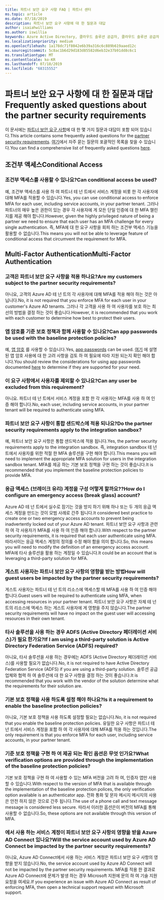 ```yaml
---
title: 파트너 보안 요구 사항 FAQ | 파트너 센터
ms.topic: article
ms.date: 07/18/2019
description: 파트너 보안 요구 사항에 대 한 질문과 대답
author: isaiahwilliams
ms.author: iswillia
keywords: Azure Active Directory, 클라우드 솔루션 공급자, 클라우드 솔루션 공급자 프로그램, CSP, 제어판 공급 업체, CPV, multi-factor authentication, MFA, 보안 응용 프로그램 모델, 보안 앱 모델, 보안
ms.localizationpriority: medium
ms.openlocfilehash: 1a178dc71f8042e6b39a316c6c889b619aaed12c
ms.sourcegitcommit: 5c8ac1b6d29d183d85582d6eb32e37b91dd8c6c1
ms.translationtype: MT
ms.contentlocale: ko-KR
ms.lasthandoff: 07/18/2019
ms.locfileid: "68315552"
---
```

# <a name="frequently-asked-questions-about-the-partner-security-requirements"></a><span data-ttu-id="aac62-104">파트너 보안 요구 사항에 대 한 질문과 대답</span><span class="sxs-lookup"><span data-stu-id="aac62-104">Frequently asked questions about the partner security requirements</span></span>

<span data-ttu-id="aac62-105">이 문서에는 [파트너 보안 요구 사항](partner-security-requirements.md)에 대 한 몇 가지 질문과 대답이 포함 되어 있습니다.</span><span class="sxs-lookup"><span data-stu-id="aac62-105">This article contains some frequently asked questions for the [partner security requirements](partner-security-requirements.md).</span></span> <span data-ttu-id="aac62-106">[여기](http://assetsprod.microsoft.com/security-requirements-faq.pdf)에서 자주 묻는 질문의 포괄적인 목록을 찾을 수 있습니다.</span><span class="sxs-lookup"><span data-stu-id="aac62-106">You can find a comprehensive list of frequently asked questions [here](http://assetsprod.microsoft.com/security-requirements-faq.pdf).</span></span>

## <a name="conditional-access"></a><span data-ttu-id="aac62-107">조건부 액세스</span><span class="sxs-lookup"><span data-stu-id="aac62-107">Conditional Access</span></span>

### <a name="can-conditional-access-be-used"></a><span data-ttu-id="aac62-108">조건부 액세스를 사용할 수 있나요?</span><span class="sxs-lookup"><span data-stu-id="aac62-108">Can conditional access be used?</span></span>

<span data-ttu-id="aac62-109">예, 조건부 액세스를 사용 하 여 파트너 테 넌 트에서 서비스 계정을 비롯 한 각 사용자에 대해 MFA를 적용할 수 있습니다.</span><span class="sxs-lookup"><span data-stu-id="aac62-109">Yes, you can use conditional access to enforce MFA for each user, including service accounts, in your partner tenant.</span></span> <span data-ttu-id="aac62-110">그러나 파트너의 매우 높은 권한이 있는 경우 각 사용자에 게 모든 단일 인증에 대 한 MFA 챌린지를 제공 해야 합니다.</span><span class="sxs-lookup"><span data-stu-id="aac62-110">However, given the highly privileged nature of being a partner we need to ensure that each user has an MFA challenge for every single authentication.</span></span> <span data-ttu-id="aac62-111">즉, MFA에 대 한 요구 사항을 회피 하는 조건부 액세스 기능을 활용할 수 없습니다.</span><span class="sxs-lookup"><span data-stu-id="aac62-111">This means you will not be able to leverage feature of conditional access that circumvent the requirement for MFA.</span></span>

## <a name="multi-factor-authentication"></a><span data-ttu-id="aac62-112">Multi-Factor Authentication</span><span class="sxs-lookup"><span data-stu-id="aac62-112">Multi-Factor Authentication</span></span>

### <a name="are-my-customers-subject-to-the-partner-security-requirements"></a><span data-ttu-id="aac62-113">고객은 파트너 보안 요구 사항을 적용 하나요?</span><span class="sxs-lookup"><span data-stu-id="aac62-113">Are my customers subject to the partner security requirements?</span></span>

<span data-ttu-id="aac62-114">아니요, 고객의 Azure AD 테 넌 트의 각 사용자에 대해 MFA를 적용 해야 하는 것은 아닙니다.</span><span class="sxs-lookup"><span data-stu-id="aac62-114">No, it is not required that you enforce MFA for each user in your customer's Azure AD tenants.</span></span> <span data-ttu-id="aac62-115">그러나 각 고객을 사용 하 여 사용자를 보호 하는 최선의 방법을 결정 하는 것이 좋습니다.</span><span class="sxs-lookup"><span data-stu-id="aac62-115">However, it is recommended that you work with each customer to determine how best to protect their users.</span></span>

### <a name="can-app-passwords-be-used-with-the-baseline-protection-policies"></a><span data-ttu-id="aac62-116">앱 암호를 기준 보호 정책과 함께 사용할 수 있나요?</span><span class="sxs-lookup"><span data-stu-id="aac62-116">Can app passwords be used with the baseline protection policies?</span></span>

<span data-ttu-id="aac62-117">예, [앱 암호](https://docs.microsoft.com/azure/active-directory/authentication/howto-mfa-mfasettings#app-passwords) 를 사용할 수 있습니다.</span><span class="sxs-lookup"><span data-stu-id="aac62-117">Yes, [app passwords](https://docs.microsoft.com/azure/active-directory/authentication/howto-mfa-mfasettings#app-passwords) can be used.</span></span> <span data-ttu-id="aac62-118">[여기](https://docs.microsoft.com/azure/active-directory/authentication/howto-mfa-mfasettings#considerations-about-app-passwords) 에 설명 된 앱 암호 사용에 대 한 고려 사항을 검토 하 여 필요에 따라 지원 되는지 확인 해야 합니다.</span><span class="sxs-lookup"><span data-stu-id="aac62-118">You should review the considerations for using app passwords documented [here](https://docs.microsoft.com/azure/active-directory/authentication/howto-mfa-mfasettings#considerations-about-app-passwords) to determine if they are supported for your need.</span></span>

### <a name="can-any-user-be-excluded-from-this-requirement"></a><span data-ttu-id="aac62-119">이 요구 사항에서 사용자를 제외할 수 있나요?</span><span class="sxs-lookup"><span data-stu-id="aac62-119">Can any user be excluded from this requirement?</span></span> 

<span data-ttu-id="aac62-120">아니요. 파트너 테 넌 트에서 서비스 계정을 포함 한 각 사용자는 MFA를 사용 하 여 인증 해야 합니다.</span><span class="sxs-lookup"><span data-stu-id="aac62-120">No, each user, including service accounts, in your partner tenant will be required to authenticate using MFA.</span></span>

### <a name="do-the-partner-security-requirements-apply-to-the-integration-sandbox"></a><span data-ttu-id="aac62-121">파트너 보안 요구 사항이 통합 샌드박스에 적용 되나요?</span><span class="sxs-lookup"><span data-stu-id="aac62-121">Do the partner security requirements apply to the integration sandbox?</span></span>

<span data-ttu-id="aac62-122">예, 파트너 보안 요구 사항은 통합 샌드박스에 적용 됩니다.</span><span class="sxs-lookup"><span data-stu-id="aac62-122">Yes, the partner security requirements apply to the integration sandbox.</span></span> <span data-ttu-id="aac62-123">즉, integration sandbox 테 넌 트에서 사용자를 위한 적절 한 MFA 솔루션을 구현 해야 합니다.</span><span class="sxs-lookup"><span data-stu-id="aac62-123">This means you will need to implement the appropriate MFA solution for users in the integration sandbox tenant.</span></span> <span data-ttu-id="aac62-124">MFA를 제공 하는 기본 보호 정책을 구현 하는 것이 좋습니다.</span><span class="sxs-lookup"><span data-stu-id="aac62-124">It is recommended that you implement the baseline protection policies to provide MFA.</span></span>

### <a name="how-do-i-configure-an-emergency-access-break-glass-account"></a><span data-ttu-id="aac62-125">응급 액세스 (브레이크 유리) 계정을 구성 어떻게 할까요??</span><span class="sxs-lookup"><span data-stu-id="aac62-125">How do I configure an emergency access (break glass) account?</span></span>

<span data-ttu-id="aac62-126">Azure AD 테 넌 트에서 실수로 잠기는 것을 방지 하기 위해 하나 또는 두 개의 응급 액세스 계정을 만드는 것이 모범 사례로 간주 됩니다.</span><span class="sxs-lookup"><span data-stu-id="aac62-126">It considered best practice to create one or two emergency access accounts to prevent being inadvertently locked out of your Azure AD tenant.</span></span> <span data-ttu-id="aac62-127">파트너 보안 요구 사항과 관련 하 여 각 사용자가 MFA를 사용 하 여 인증 해야 합니다.</span><span class="sxs-lookup"><span data-stu-id="aac62-127">With respect to the partner security requirements, it is required that each user authenticate using MFA.</span></span> <span data-ttu-id="aac62-128">따라서이는 응급 액세스 계정의 정의를 수정 해야 함을 의미 합니다.</span><span class="sxs-lookup"><span data-stu-id="aac62-128">So, this means you will need to modify the definition of an emergency access account.</span></span> <span data-ttu-id="aac62-129">MFA에 타사 솔루션을 활용 하는 계정일 수 있습니다.</span><span class="sxs-lookup"><span data-stu-id="aac62-129">It could be an account that is leveraging a third-party solution for MFA.</span></span>

### <a name="how-will-guest-users-be-impacted-by-the-partner-security-requirements"></a><span data-ttu-id="aac62-130">게스트 사용자는 파트너 보안 요구 사항의 영향을 받는 방법</span><span class="sxs-lookup"><span data-stu-id="aac62-130">How will guest users be impacted by the partner security requirements?</span></span>

<span data-ttu-id="aac62-131">게스트 사용자는 파트너 테 넌 트의 리소스에 액세스할 때 MFA를 사용 하 여 인증 해야 합니다.</span><span class="sxs-lookup"><span data-stu-id="aac62-131">Guest users will be required to authenticate using MFA, when accessing resources in your partner tenant.</span></span> <span data-ttu-id="aac62-132">파트너 보안 요구 사항은 자체 테 넌 트의 리소스에 액세스 하는 게스트 사용자에 게 영향을 주지 않습니다.</span><span class="sxs-lookup"><span data-stu-id="aac62-132">The partner security requirements will have no impact on the guest user will accessing resources in their own tenant.</span></span>

### <a name="if-i-am-using-a-third-party-solution-is-active-directory-federation-service-adfs-required"></a><span data-ttu-id="aac62-133">타사 솔루션을 사용 하는 경우 ADFS (Active Directory 페더레이션 서비스)가 필요 한가요?</span><span class="sxs-lookup"><span data-stu-id="aac62-133">If I am using a third-party solution is Active Directory Federation Service (ADFS) required?</span></span> 

<span data-ttu-id="aac62-134">아니요, 타사 솔루션을 사용 하는 경우에는 ADFS (Active Directory 페더레이션 서비스)를 사용할 필요가 없습니다.</span><span class="sxs-lookup"><span data-stu-id="aac62-134">No, it is not required to have Active Directory Federation Service (ADFS) if you are using a third-party solution.</span></span> <span data-ttu-id="aac62-135">솔루션 공급 업체와 협력 하 여 솔루션에 대 한 요구 사항을 결정 하는 것이 좋습니다.</span><span class="sxs-lookup"><span data-stu-id="aac62-135">It is recommended that you work with the vendor of the solution determine what the requirements for their solution are.</span></span>

### <a name="is-it-a-requirement-to-enable-the-baseline-protection-policies"></a><span data-ttu-id="aac62-136">기본 보호 정책을 사용 하도록 설정 해야 하나요?</span><span class="sxs-lookup"><span data-stu-id="aac62-136">Is it a requirement to enable the baseline protection policies?</span></span>

<span data-ttu-id="aac62-137">아니요, 기본 보호 정책을 사용 하도록 설정할 필요는 없습니다.</span><span class="sxs-lookup"><span data-stu-id="aac62-137">No, it is not required that you enable the baseline protection policies.</span></span> <span data-ttu-id="aac62-138">유일한 요구 사항은 파트너 테 넌 트에서 서비스 계정을 포함 하 여 각 사용자에 대해 MFA를 적용 하는 것입니다.</span><span class="sxs-lookup"><span data-stu-id="aac62-138">The only requirement is that you enforce MFA for each user, including service accounts, in your partner tenant.</span></span>

### <a name="what-verification-options-are-provided-through-the-implementation-of-the-baseline-protection-policies"></a><span data-ttu-id="aac62-139">기준 보호 정책을 구현 하 여 제공 되는 확인 옵션은 무엇 인가요?</span><span class="sxs-lookup"><span data-stu-id="aac62-139">What verification options are provided through the implementation of the baseline protection policies?</span></span> 

<span data-ttu-id="aac62-140">기본 보호 정책을 구현 하 여 사용할 수 있는 MFA 버전을 고려 하 여, 인증자 앱만 사용할 수 있습니다.</span><span class="sxs-lookup"><span data-stu-id="aac62-140">With respect to the version of MFA that is available through the implementation of the baseline protection polices, the only verification option available is an authenticator app.</span></span> <span data-ttu-id="aac62-141">전화 통화 및 문자 메시지 메시지의 사용은 안전 하지 않은 것으로 간주 됩니다.</span><span class="sxs-lookup"><span data-stu-id="aac62-141">The use of a phone call and text message message is considered less secure.</span></span> <span data-ttu-id="aac62-142">따라서 이러한 옵션은이 버전의 MFA를 통해 사용할 수 없습니다.</span><span class="sxs-lookup"><span data-stu-id="aac62-142">So, these options are not available through this version of MFA.</span></span>

### <a name="will-the-service-account-used-by-azure-ad-connect-be-impacted-by-the-partner-security-requirements"></a><span data-ttu-id="aac62-143">에서 사용 하는 서비스 계정이 파트너 보안 요구 사항의 영향을 받을 Azure AD Connect 있나요?</span><span class="sxs-lookup"><span data-stu-id="aac62-143">Will the service account used by Azure AD Connect be impacted by the partner security requirements?</span></span>

<span data-ttu-id="aac62-144">아니요, Azure AD Connect에서 사용 하는 서비스 계정은 파트너 보안 요구 사항의 영향을 받지 않습니다.</span><span class="sxs-lookup"><span data-stu-id="aac62-144">No, the service account used by Azure AD Connect will not be impacted by the partner security requirements.</span></span> <span data-ttu-id="aac62-145">MFA를 적용 한 결과로 Azure AD Connect에 문제가 발생 하는 경우 Microsoft 지원에 문의 하 여 기술 지원 요청을 여세요.</span><span class="sxs-lookup"><span data-stu-id="aac62-145">If you experience an issue with Azure AD Connect as result of enforcing MFA, then open a technical support request with Microsoft support.</span></span>
